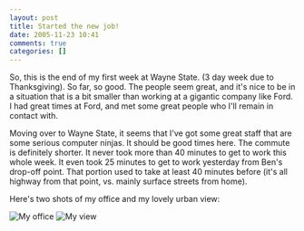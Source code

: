 ```yaml
---
layout: post
title: Started the new job!
date: 2005-11-23 10:41
comments: true
categories: []
---
```

So, this is the end of my first week at Wayne State. (3 day week due to Thanksgiving). So far, so good. The people seem great, and it's nice to be in a situation that is a bit smaller than working at a gigantic company like Ford. I had great times at Ford, and met some great people who I'll remain in contact with.

Moving over to Wayne State, it seems that I've got some great staff that are some serious computer ninjas. It should be good times here. The commute is definitely shorter. It never took more than 40 minutes to get to work this whole week. It even took 25 minutes to get to work yesterday from Ben's drop-off point. That portion used to take at least 40 minutes before (it's all highway from that point, vs. mainly surface streets from home).

Here's two shots of my office and my lovely urban view:

<img alt="My office" class="photo" src="http://www.peterfilias.com/wordpress/wp-content/IMG_2812Custom.JPG" />

<img alt="My view" class="photo" src="http://www.peterfilias.com/wordpress/wp-content/IMG_2813Custom.JPG" />
